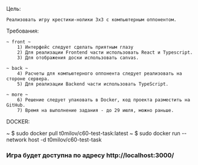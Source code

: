 
Цель:  

    Реализовать игру крестики-нолики 3x3 с компьютерным оппонентом.

Требования:

    ~ front ~
        1) Интерфейс следует сделать приятным глазу
        2) Для реализации Frontend части использовать React и Typescript.
        3) Для отображения доски использовать canvas.

    ~ back ~
        4) Расчеты для компьютерного оппонента следует реализовать на стороне сервера.
        5) Для реализации Backend части использовать TypeScript.
    
    ~ more ~ 
        6) Решение следует упаковать в Docker, код проекта разместить на GitHub.
        7) Время на выполнение задания - до 29 июля, можно раньше.


DOCKER:

~   $ sudo docker pull t0milov/c60-test-task:latest
~   $ sudo docker run --network host -d t0milov/c60-test-task

### Игра будет доступна по адресу http://localhost:3000/
